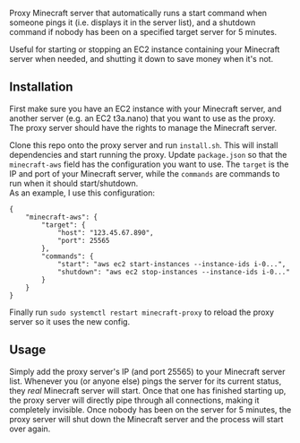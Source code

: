 Proxy Minecraft server that automatically runs a start command when someone pings it (i.e. displays it in the server list), and a shutdown command if nobody has been on a specified target server for 5 minutes.

Useful for starting or stopping an EC2 instance containing your Minecraft server when needed, and shutting it down to save money when it's not.

## Installation

First make sure you have an EC2 instance with your Minecraft server, and another server (e.g. an EC2 t3a.nano) that you want to use as the proxy. The proxy server should have the rights to manage the Minecraft server.

Clone this repo onto the proxy server and run `install.sh`. This will install dependencies and start running the proxy. Update `package.json` so that the `minecraft-aws` field has the configuration you want to use. The `target` is the IP and port of your Minecraft server, while the `commands` are commands to run when it should start/shutdown.  
As an example, I use this configuration:

```
{
    "minecraft-aws": {
        "target": {
            "host": "123.45.67.890",
            "port": 25565
        },
        "commands": {
            "start": "aws ec2 start-instances --instance-ids i-0...",
            "shutdown": "aws ec2 stop-instances --instance-ids i-0..."
        }
    }
}
```

Finally run `sudo systemctl restart minecraft-proxy` to reload the proxy server so it uses the new config.

## Usage

Simply add the proxy server's IP (and port 25565) to your Minecraft server list. Whenever you (or anyone else) pings the server for its current status, they _real_ Minecraft server will start. Once that one has finished starting up, the proxy server will directly pipe through all connections, making it completely invisible. Once nobody has been on the server for 5 minutes, the proxy server will shut down the Minecraft server and the process will start over again.

